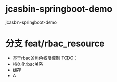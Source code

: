 # jcasbin-springboot-demo
jcasbin-springboot-demo
# 分支 feat/rbac_resource
  * 基于rbac的角色权限控制
  TODO：
  * 持久化rbac关系
  * 缓存
  * A

